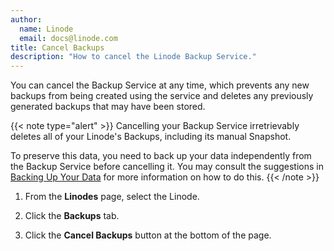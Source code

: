 ```yaml
---
author:
  name: Linode
  email: docs@linode.com
title: Cancel Backups
description: "How to cancel the Linode Backup Service."
---
```


You can cancel the Backup Service at any time, which prevents any new backups from being created using the service and deletes any previously generated backups that may have been stored.

{{< note type="alert" >}}
Cancelling your Backup Service irretrievably deletes all of your Linode's Backups, including its manual Snapshot.

To preserve this data, you need to back up your data independently from the Backup Service before cancelling it. You may consult the suggestions in [Backing Up Your Data](/docs/guides/backing-up-your-data/) for more information on how to do this.
{{< /note >}}

1.  From the **Linodes** page, select the Linode.

1.  Click the **Backups** tab.

1.  Click the **Cancel Backups** button at the bottom of the page.